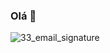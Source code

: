 ### Olá 👋
![33_email_signature](https://user-images.githubusercontent.com/105997287/212519145-afe5f2e0-b784-4da7-aacf-94f1bd984b0f.png)


